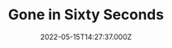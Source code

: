 ---
title: "Gone in Sixty Seconds"
year: 2000
date: 2022-05-15T14:27:37.000Z
permalink: /almanac/movies/2022-05-15-gone-in-sixty-seconds/index.html
link: https://letterboxd.com/rknightuk/film/gone-in-sixty-seconds/2/
rating: 3
tmdbid: 9679
---